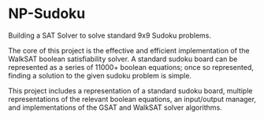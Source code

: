# NP-Sudoku
Building a SAT Solver to solve standard 9x9 Sudoku problems.

The core of this project is the effective and efficient implementation of the WalkSAT boolean satisfiability solver.
A standard sudoku board can be represented as a series of 11000+ boolean equations; once so represented,
finding a solution to the given sudoku problem is simple.

This project includes a representation of a standard sudoku board, multiple representations of the relevant boolean
equations, an input/output manager, and implementations of the GSAT and WalkSAT solver algorithms.
